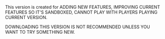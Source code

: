 This version is created for ADDING NEW FEATURES, IMPROVING CURRENT FEATURES SO IT'S SANDBOXED, CANNOT PLAY WITH PLAYERS PLAYING CURRENT VERSION.



DOWNLOADING THIS VERSION IS NOT RECOMMENDED UNLESS YOU WANT TO TRY SOMETHING NEW.